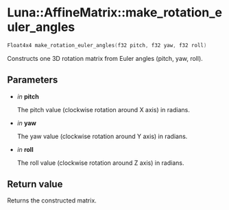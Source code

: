 # Luna::AffineMatrix::make_rotation_euler_angles

```c++
Float4x4 make_rotation_euler_angles(f32 pitch, f32 yaw, f32 roll)
```

Constructs one 3D rotation matrix from Euler angles (pitch, yaw, roll). 



## Parameters
* *in* **pitch**

    The pitch value (clockwise rotation around X axis) in radians. 

* *in* **yaw**

    The yaw value (clockwise rotation around Y axis) in radians. 

* *in* **roll**

    The roll value (clockwise rotation around Z axis) in radians. 

## Return value
Returns the constructed matrix. 

